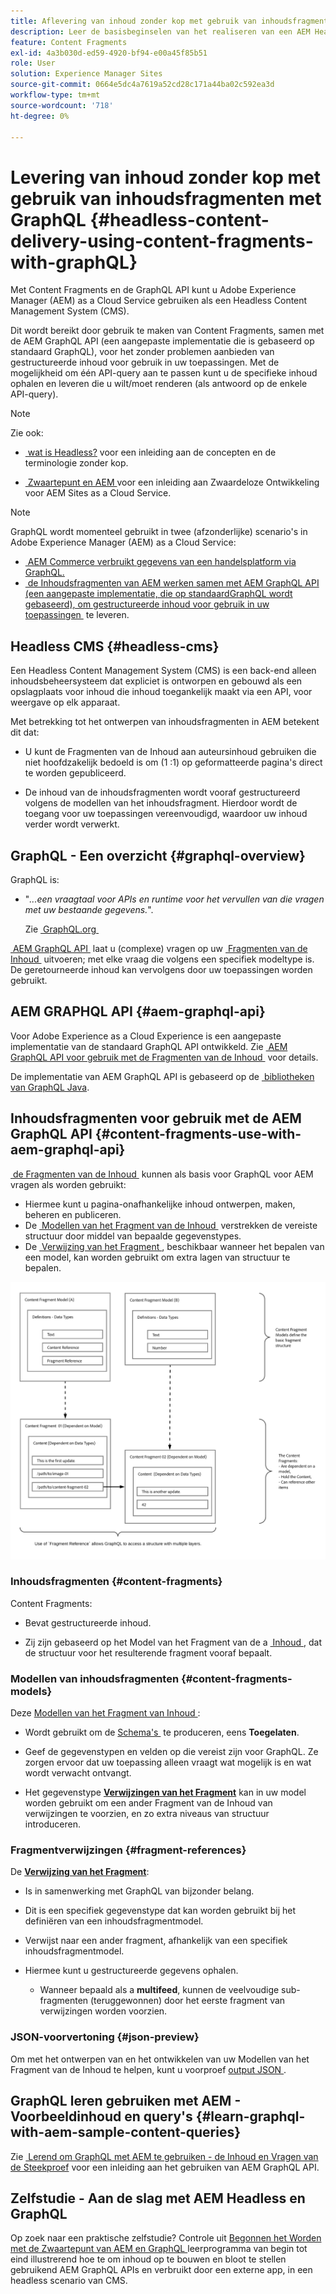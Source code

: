 ```yaml
---
title: Aflevering van inhoud zonder kop met gebruik van inhoudsfragmenten met GraphQL (Assets - Inhoudsfragmenten)
description: Leer de basisbeginselen van het realiseren van een AEM Headless CMS met behulp van Content Fragments met GraphQL voor het leveren van inhoud zonder kop.
feature: Content Fragments
exl-id: 4a3b030d-ed59-4920-bf94-e00a45f85b51
role: User
solution: Experience Manager Sites
source-git-commit: 0664e5dc4a7619a52cd28c171a44ba02c592ea3d
workflow-type: tm+mt
source-wordcount: '718'
ht-degree: 0%

---
```


# Levering van inhoud zonder kop met gebruik van inhoudsfragmenten met GraphQL {#headless-content-delivery-using-content-fragments-with-graphQL}

Met Content Fragments en de GraphQL API kunt u Adobe Experience Manager (AEM) as a Cloud Service gebruiken als een Headless Content Management System (CMS).

Dit wordt bereikt door gebruik te maken van Content Fragments, samen met de AEM GraphQL API (een aangepaste implementatie die is gebaseerd op standaard GraphQL), voor het zonder problemen aanbieden van gestructureerde inhoud voor gebruik in uw toepassingen. Met de mogelijkheid om één API-query aan te passen kunt u de specifieke inhoud ophalen en leveren die u wilt/moet renderen (als antwoord op de enkele API-query).

>[!NOTE]
>
>Zie ook:
>
>* [&#x200B; wat is Headless?](/help/headless/what-is-headless.md) voor een inleiding aan de concepten en de terminologie zonder kop.
>
>* [&#x200B; Zwaartepunt en AEM &#x200B;](/help/headless/introduction.md) voor een inleiding aan Zwaardeloze Ontwikkeling voor AEM Sites as a Cloud Service.

>[!NOTE]
>
>GraphQL wordt momenteel gebruikt in twee (afzonderlijke) scenario&#39;s in Adobe Experience Manager (AEM) as a Cloud Service:
>
>* [&#x200B; AEM Commerce verbruikt gegevens van een handelsplatform via GraphQL.](/help/commerce-cloud/cif-storefront/integrating/magento.md)
>* [&#x200B; de Inhoudsfragmenten van AEM werken samen met AEM GraphQL API (een aangepaste implementatie, die op standaardGraphQL wordt gebaseerd), om gestructureerde inhoud voor gebruik in uw toepassingen &#x200B;](/help/headless/graphql-api/content-fragments.md) te leveren.

## Headless CMS {#headless-cms}

Een Headless Content Management System (CMS) is een back-end alleen inhoudsbeheersysteem dat expliciet is ontworpen en gebouwd als een opslagplaats voor inhoud die inhoud toegankelijk maakt via een API, voor weergave op elk apparaat.

Met betrekking tot het ontwerpen van inhoudsfragmenten in AEM betekent dit dat:

* U kunt de Fragmenten van de Inhoud aan auteursinhoud gebruiken die niet hoofdzakelijk bedoeld is om (1 :1) op geformatteerde pagina&#39;s direct te worden gepubliceerd.

* De inhoud van de inhoudsfragmenten wordt vooraf gestructureerd volgens de modellen van het inhoudsfragment. Hierdoor wordt de toegang voor uw toepassingen vereenvoudigd, waardoor uw inhoud verder wordt verwerkt.

## GraphQL - Een overzicht {#graphql-overview}

GraphQL is:

* &quot;*...een vraagtaal voor APIs en runtime voor het vervullen van die vragen met uw bestaande gegevens.*&quot;.

  Zie [&#x200B; GraphQL.org &#x200B;](https://graphql.org)

[&#x200B; AEM GraphQL API &#x200B;](#aem-graphql-api) laat u (complexe) vragen op uw [&#x200B; Fragmenten van de Inhoud &#x200B;](/help/assets/content-fragments/content-fragments.md) uitvoeren; met elke vraag die volgens een specifiek modeltype is. De geretourneerde inhoud kan vervolgens door uw toepassingen worden gebruikt.

## AEM GRAPHQL API {#aem-graphql-api}

Voor Adobe Experience as a Cloud Experience is een aangepaste implementatie van de standaard GraphQL API ontwikkeld. Zie [&#x200B; AEM GraphQL API voor gebruik met de Fragmenten van de Inhoud &#x200B;](/help/headless/graphql-api/content-fragments.md) voor details.

De implementatie van AEM GraphQL API is gebaseerd op de [&#x200B; bibliotheken van GraphQL Java &#x200B;](https://graphql.org/code/#java).

## Inhoudsfragmenten voor gebruik met de AEM GraphQL API {#content-fragments-use-with-aem-graphql-api}

[&#x200B; de Fragmenten van de Inhoud &#x200B;](#content-fragments) kunnen als basis voor GraphQL voor AEM vragen als worden gebruikt:

* Hiermee kunt u pagina-onafhankelijke inhoud ontwerpen, maken, beheren en publiceren.
* De [&#x200B; Modellen van het Fragment van de Inhoud &#x200B;](#content-fragments-models) verstrekken de vereiste structuur door middel van bepaalde gegevenstypes.
* De [&#x200B; Verwijzing van het Fragment &#x200B;](#fragment-references), beschikbaar wanneer het bepalen van een model, kan worden gebruikt om extra lagen van structuur te bepalen.

![&#x200B; de Fragmenten van de Inhoud voor gebruik met de Fragmenten van de Inhoud van GraphQL &#x200B;](assets/cfm-nested-01.png " voor gebruik met GraphQL ")

### Inhoudsfragmenten {#content-fragments}

Content Fragments:

* Bevat gestructureerde inhoud.

* Zij zijn gebaseerd op het Model van het Fragment van de a [&#x200B; Inhoud &#x200B;](#content-fragments-models), dat de structuur voor het resulterende fragment vooraf bepaalt.

### Modellen van inhoudsfragmenten {#content-fragments-models}

Deze [&#x200B; Modellen van het Fragment van Inhoud &#x200B;](/help/assets/content-fragments/content-fragments-models.md):

* Wordt gebruikt om de [&#x200B; Schema&#39;s &#x200B;](https://graphql.org/learn/schema/) te produceren, eens **Toegelaten**.

* Geef de gegevenstypen en velden op die vereist zijn voor GraphQL. Ze zorgen ervoor dat uw toepassing alleen vraagt wat mogelijk is en wat wordt verwacht ontvangt.

* Het gegevenstype **[Verwijzingen van het Fragment](#fragment-references)** kan in uw model worden gebruikt om een ander Fragment van de Inhoud van verwijzingen te voorzien, en zo extra niveaus van structuur introduceren.

### Fragmentverwijzingen {#fragment-references}

De **[Verwijzing van het Fragment](/help/assets/content-fragments/content-fragments-models.md#fragment-reference-nested-fragments)**:

* Is in samenwerking met GraphQL van bijzonder belang.

* Dit is een specifiek gegevenstype dat kan worden gebruikt bij het definiëren van een inhoudsfragmentmodel.

* Verwijst naar een ander fragment, afhankelijk van een specifiek inhoudsfragmentmodel.

* Hiermee kunt u gestructureerde gegevens ophalen.

   * Wanneer bepaald als a **multifeed**, kunnen de veelvoudige sub-fragmenten (teruggewonnen) door het eerste fragment van verwijzingen worden voorzien.

### JSON-voorvertoning {#json-preview}

Om met het ontwerpen van en het ontwikkelen van uw Modellen van het Fragment van de Inhoud te helpen, kunt u voorproef [&#x200B; output JSON &#x200B;](/help/assets/content-fragments/content-fragments-json-preview.md).

## GraphQL leren gebruiken met AEM - Voorbeeldinhoud en query&#39;s {#learn-graphql-with-aem-sample-content-queries}

Zie [&#x200B; Lerend om GraphQL met AEM te gebruiken - de Inhoud en Vragen van de Steekproef &#x200B;](/help/headless/graphql-api/sample-queries.md) voor een inleiding aan het gebruiken van AEM GraphQL API.

## Zelfstudie - Aan de slag met AEM Headless en GraphQL

Op zoek naar een praktische zelfstudie? Controle uit [&#x200B; Begonnen het Worden met de Zwaartepunt van AEM en GraphQL &#x200B;](https://experienceleague.adobe.com/docs/experience-manager-learn/getting-started-with-aem-headless/graphql/overview.html?lang=nl-NL) leerprogramma van begin tot eind illustrerend hoe te om inhoud op te bouwen en bloot te stellen gebruikend AEM GraphQL APIs en verbruikt door een externe app, in een headless scenario van CMS.
